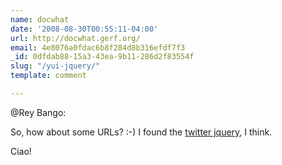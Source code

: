 ```yaml
---
name: docwhat
date: '2008-08-30T00:55:11-04:00'
url: http://docwhat.gerf.org/
email: 4e8076a0fdac6b8f284d8b316efdf7f3
_id: 0dfdab88-15a3-43ea-9b11-286d2f83554f
slug: "/yui-jquery/"
template: comment

---
```


@Rey Bango:

So, how about some URLs? :-)  I found the <a href="http://twitter.com/jquery" rel="nofollow">twitter jquery</a>, I think.

Ciao!
